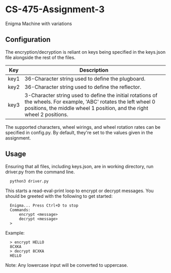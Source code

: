 [//]: # (Kevin Chen)
[//]: # (Assignment 3)
[//]: # (CS 475)

# CS-475-Assignment-3
Enigma Machine with variations


## Configuration
The encryption/decryption is reliant on keys being specified in the keys.json file alongside the rest of the files.

| Key  | Description |
| ---  | ----------- |
| key1 | 36-Character string used to define the plugboard. |
| key2 | 36-Character string used to define the reflector. |
| key3 | 3-Character string used to define the initial rotations of the wheels. For example, 'ABC' rotates the left wheel 0 positions, the middle wheel 1 position, and the right wheel 2 positions. |

The supported characters, wheel wirings, and wheel rotation rates can be specified in config.py. By default, they're set to the values given in the assignment.


## Usage
Ensuring that all files, including keys.json, are in working directory, run driver.py from the command line.
  ```
    python3 driver.py
  ```

This starts a read-eval-print loop to encrypt or decrypt messages. You should be greeted with the following to get started:
  ```
    Enigma... Press Ctrl+D to stop
    Commands:
        encrypt <message>
        decrypt <message>
    >
  ```
  
Example:
  ```
    > encrypt HELLO
    8CXKA
    > decrypt 8CXKA
    HELLO
  ```
  
Note: Any lowercase input will be converted to uppercase.

